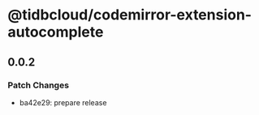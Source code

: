 # @tidbcloud/codemirror-extension-autocomplete

## 0.0.2

### Patch Changes

- ba42e29: prepare release
